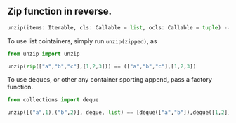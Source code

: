 Zip function in reverse.
------------------------

```python
unzip(items: Iterable, cls: Callable = list, ocls: Callable = tuple) -> Iterable:
```

To use list cointainers, simply run `unzip(zipped)`, as

```python
from unzip import unzip

unzip(zip(["a","b","c"],[1,2,3])) == (["a","b","c"],[1,2,3])
```

To use deques, or other any container sporting append, pass a factory function.

```python
from collections import deque

unzip([("a",1),("b",2)], deque, list) == [deque(["a","b"]),deque([1,2])]
```
